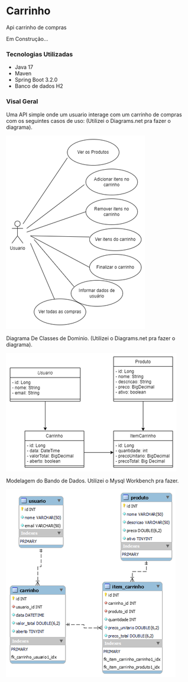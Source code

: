# Carrinho
Api carrinho de compras

Em Construção...

### Tecnologias Utilizadas
- Java 17
- Maven
- Spring Boot 3.2.0
- Banco de dados H2

### Visal Geral 

Uma API simple onde um usuario interage com um carrinho de compras com os seguintes casos de uso: (Utilizei o Diagrams.net pra fazer o diagrama).

![Diagrama do cado de uso](https://github.com/alanfsales/assets/blob/main/Diagramas/DiagramaDeCasoDeUsoCarrinho.png)&nbsp;

Diagrama De Classes de Dominio. (Utilizei o Diagrams.net pra fazer o diagrama).

![Diagrama de Classe](https://github.com/alanfsales/assets/blob/main/Diagramas/DiagramaDeClassesDeDominioCarrinho.png)&nbsp;

Modelagem do Bando de Dados. Utilizei o Mysql Workbench pra fazer.

![Modelagem do banco de dados](https://github.com/alanfsales/assets/blob/main/Diagramas/ModelagemBDCarrinho.png)

